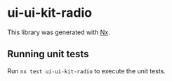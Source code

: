 # ui-ui-kit-radio

This library was generated with [Nx](https://nx.dev).

## Running unit tests

Run `nx test ui-ui-kit-radio` to execute the unit tests.
